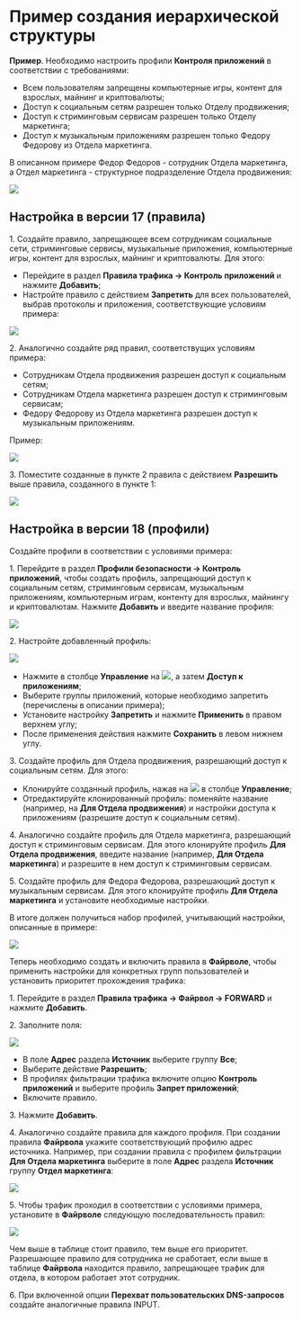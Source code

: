 # Пример создания иерархической структуры

**Пример**. Необходимо настроить профили **Контроля приложений** в соответствии с требованиями:
* Всем пользователям запрещены компьютерные игры, контент для взрослых, майнинг и криптовалюты;
* Доступ к социальным сетям разрешен только Отделу продвижения;
* Доступ к стриминговым сервисам разрешен только Отделу маркетинга;
* Доступ к музыкальным приложениям разрешен только Федору Федорову из Отдела маркетинга.

В описанном примере Федор Федоров - сотрудник Отдела маркетинга, а Отдел маркетинга - структурное подразделение Отдела продвижения:

![](../../../../_images/application-control10.png)

## Настройка в версии 17 (правила)

1\. Создайте правило, запрещающее всем сотрудникам социальные сети, стриминговые сервисы, музыкальные приложения, компьютерные игры, контент для взрослых, майнинг и криптовалюты. Для этого:

* Перейдите в раздел **Правила трафика -> Контроль приложений** и нажмите **Добавить**;
* Настройте правило с действием **Запретить** для всех пользователей, выбрав протоколы и приложения, соответствующие условиям примера:

![](../../../../_images/application-control4.png)

2\. Аналогично создайте ряд правил, соответствущих условиям примера:

* Сотрудникам Отдела продвижения разрешен доступ к социальным сетям;
* Сотрудникам Отдела маркетинга разрешен доступ к стриминговым сервисам;
* Федору Федорову из Отдела маркетинга разрешен доступ к музыкальным приложениям.

Пример:

![](../../../../_images/application-control9.png)

3\. Поместите созданные в пункте 2 правила с действием **Разрешить** выше правила, созданного в пункте 1:

![](../../../../_images/application-control13.png)

## Настройка в версии 18 (профили)

Создайте профили в соответствии с условиями примера:

1\. Перейдите в раздел **Профили безопасности -> Контроль приложений**, чтобы создать профиль, запрещающий доступ к социальным сетям, стриминговым сервисам, музыкальным приложениям, компьютерным играм, контенту для взрослых, майнингу и криптовалютам. Нажмите **Добавить** и введите название профиля:

![](../../../../_images/application-control11.png)

2\. Настройте добавленный профиль:

![](../../../../_images/application-control12.png)

* Нажмите в столбце **Управление** на ![](../../../../_images/icon-edit.png), а затем **Доступ к приложениям**;
* Выберите группы приложений, которые необходимо запретить (перечислены в описании примера);
* Установите настройку **Запретить** и нажмите **Применить** в правом верхнем углу;
* После применения действия нажмите **Сохранить** в левом нижнем углу.

3\. Создайте профиль для Отдела продвижения, разрешающий доступ к социальным сетям. Для этого:

* Клонируйте созданный профиль, нажав на ![](../../../../_images/icon-copy.png) в столбце **Управление**;
* Отредактируйте клонированный профиль: поменяйте название (например, на **Для Отдела продвижения**) и настройки доступа к приложениям (разрешите доступ к социальным сетям).

4\. Аналогично создайте профиль для Отдела маркетинга, разрешающий доступ к стриминговым сервисам. Для этого клонируйте профиль **Для Отдела продвижения**, введите название (например, **Для Отдела маркетинга**) и разрешите в нем доступ к стриминговым сервисам.

5\. Создайте профиль для Федора Федорова, разрешающий доступ к музыкальным сервисам. Для этого клонируйте профиль **Для Отдела маркетинга** и установите необходимые настройки.

В итоге должен получиться набор профилей, учитывающий настройки, описанные в примере:

![](../../../../_images/application-control14.png)

Теперь необходимо создать и включить правила в **Файрволе**, чтобы применить настройки для конкретных групп пользователей и установить приоритет прохождения трафика:

1\. Перейдите в раздел **Правила трафика -> Файрвол -> FORWARD** и нажмите **Добавить**.

2\. Заполните поля:

![](../../../../_images/application-control15.png)

* В поле **Адрес** раздела **Источник** выберите группу **Все**;
* Выберите действие **Разрешить**;
* В профилях фильтрации трафика включите опцию **Контроль приложений** и выберите профиль **Запрет приложений**;
* Включите правило.

3\. Нажмите **Добавить**.

4\. Аналогично создайте правила для каждого профиля. При создании правила **Файрвола** укажите соответствующий профилю адрес источника. Например, при создании правила с профилем фильтрации **Для Отдела маркетинга** выберите в поле **Адрес** раздела **Источник** группу **Отдел маркетинга**:

![](../../../../_images/application-control16.png)

5\. Чтобы трафик проходил в соответствии с условиями примера, установите в **Файрволе** следующую последовательность правил:

![](../../../../_images/application-control18.png)

Чем выше в таблице стоит правило, тем выше его приоритет. \
Разрешающее правило для сотрудника не сработает, если выше в таблице **Файрвола** находится правило, запрещающее трафик для отдела, в котором работает этот сотрудник.

6\. При включенной опции **Перехват пользовательских DNS-запросов** создайте аналогичные правила INPUT.